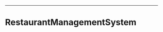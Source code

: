 --------------------------------------------------------------------------
# RestaurantManagementSystem
